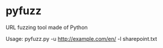 # pyfuzz
URL fuzzing tool made of Python

Usage: pyfuzz.py -u http://example.com/en/ -l sharepoint.txt

